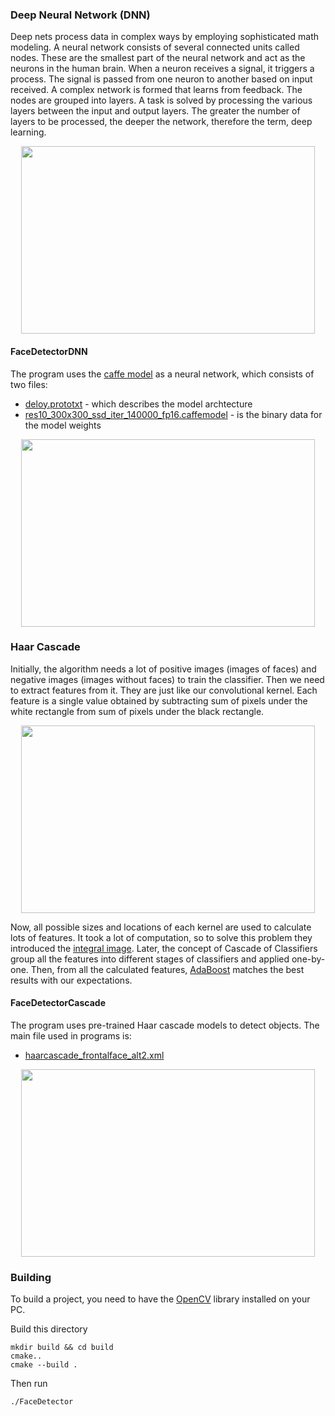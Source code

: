 
### Deep Neural Network (DNN)
Deep nets process data in complex ways by employing sophisticated math modeling.
A neural network consists of several connected units called nodes.
These are the smallest part of the neural network and act as the neurons in the human brain. 
When a neuron receives a signal, it triggers a process. 
The signal is passed from one neuron to another based on input received. 
A complex network is formed that learns from feedback.
The nodes are grouped into layers. 
A task is solved by processing the various layers between the input and output layers. 
The greater the number of layers to be processed, the deeper the network, therefore the term, deep learning.

<p align="center">  
  <img width="470" height="300" src="/images/DNN.png">
</p>

#### FaceDetectorDNN

The program uses the [caffe model](https://caffe.berkeleyvision.org/) as a neural network, which consists of two files: 
* [deloy.prototxt](assets/deploy.prototxt) - which describes the model archtecture
* [res10_300x300_ssd_iter_140000_fp16.caffemodel](assets/res10_300x300_ssd_iter_140000_fp16.caffemodel) - is the binary data for the model weights

<p align="center">  
  <img width="470" height="300" src="/images/rickroll2.jpeg">
</p>

### Haar Cascade

Initially, the algorithm needs a lot of positive images (images of faces) and negative images (images without faces) to train the classifier. 
Then we need to extract features from it.
They are just like our convolutional kernel. 
Each feature is a single value obtained by subtracting sum of pixels under the white rectangle from sum of pixels under the black rectangle.

<p align="center">  
  <img width="470" height="300" src="/images/haar_features.jpeg">
</p>

Now, all possible sizes and locations of each kernel are used to calculate lots of features.
It took a lot of computation, so to solve this problem they introduced the [integral image](https://en.wikipedia.org/wiki/Summed-area_table).
Later, the concept of Cascade of Classifiers group all the features into different stages of classifiers and applied one-by-one. 
Then, from all the calculated features, [AdaBoost](https://en.wikipedia.org/wiki/AdaBoost) matches the best results with our expectations.  


#### FaceDetectorCascade

The program uses pre-trained Haar cascade models to detect objects. The main file used in programs is:
* [haarcascade_frontalface_alt2.xml](assets/haarcascades/haarcascade_frontalface_alt2.xml)

<p align="center">  
  <img width="470" height="300" src="/images/rickroll.jpeg">
</p>

### Building

To build a project, you need to have the [OpenCV](https://github.com/opencv/opencv) library installed on your PC. 

Build this directory
```
mkdir build && cd build
cmake..
cmake --build .
```
Then run
```
./FaceDetector
```
